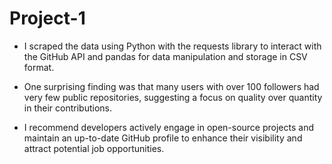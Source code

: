 # Project-1

* I scraped the data using Python with the requests library to interact with the GitHub API and pandas for data manipulation and storage in CSV format.

* One surprising finding was that many users with over 100 followers had very few public repositories, suggesting a focus on quality over quantity in their contributions.

* I recommend developers actively engage in open-source projects and maintain an up-to-date GitHub profile to enhance their visibility and attract potential job opportunities.
